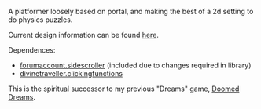 A platformer loosely based on portal, and making the best of a 2d setting to do physics puzzles.

Current design information can be found [here](https://docs.google.com/document/d/1ysD8a0cC9GahY2XE-YUOsNijC0yruZqXvktzoIlN7Tc/edit?hl=en#).

Dependences:
  * [forumaccount.sidescroller](http://www.byond.com/developer/Forum_account/Sidescroller) (included due to changes required in library)
  * [divinetraveller.clickingfunctions](http://www.byond.com/developer/DivineTraveller/ClickingFunctions)

This is the spiritual successor to my previous "Dreams" game, [Doomed Dreams](https://code.google.com/p/doomeddreams/).